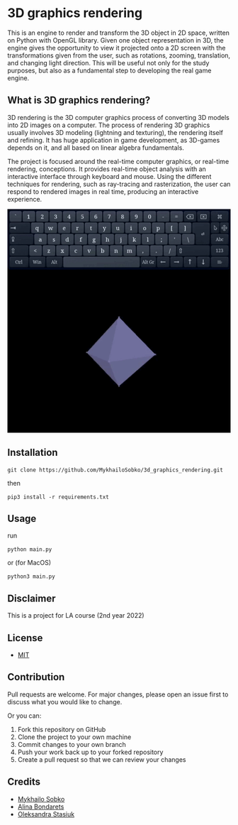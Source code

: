 # 3D graphics rendering 
This is an engine to render and transform the 3D object in 2D space, written on Python with OpenGL library.
Given one object representation in 3D, the engine gives the opportunity to view it projected onto a 2D screen with the transformations given from the user, such as rotations, zooming, translation, and changing light direction. 
This will be useful not only for the study purposes, but also as a fundamental step to developing the real game engine.

## What is 3D graphics rendering?  

3D rendering is the 3D computer graphics process of converting 3D models into 2D images on a computer. 
The process of rendering 3D graphics usually involves 3D modeling (lightning and texturing), the rendering itself and refining.
It has huge application in game development, as 3D-games depends on it, and all based on linear algebra fundamentals.

The project is focused around the real-time computer graphics, or real-time rendering, conceptions. It provides real-time object analysis with an interactive interface through keyboard and mouse. Using the different techniques for rendering, such as ray-tracing and rasterization, the user can respond to rendered images in real time, producing an interactive experience. 

![](demo/octahedron_full_demo.gif)

## Installation
```
git clone https://github.com/MykhailoSobko/3d_graphics_rendering.git
```
then 
```
pip3 install -r requirements.txt
```

## Usage
run
```
python main.py
```
or (for MacOS)
```
python3 main.py
```

## Disclaimer

This is a project for LA course (2nd year 2022)

## License
- [MIT](https://github.com/git/git-scm.com/blob/main/MIT-LICENSE.txt)

## Contribution 
Pull requests are welcome. For major changes, please open an issue first to discuss what you would like to change.

Or you can:

1. Fork this repository on GitHub
2. Clone the project to your own machine
3. Commit changes to your own branch
4. Push your work back up to your forked repository
5. Create a pull request so that we can review your changes

## Credits

- [Mykhailo Sobko](https://github.com/MykhailoSobko)
- [Alina Bondarets](https://github.com/alorthius)
- [Oleksandra Stasiuk](https://github.com/oleksadobush)
